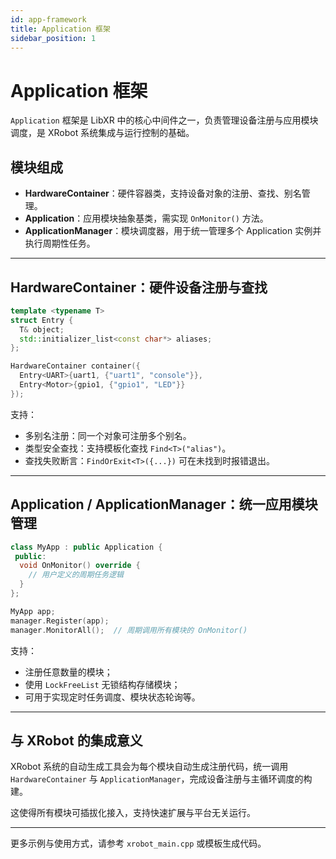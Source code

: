 ```yaml
---
id: app-framework
title: Application 框架
sidebar_position: 1
---
```


# Application 框架

`Application` 框架是 LibXR 中的核心中间件之一，负责管理设备注册与应用模块调度，是 XRobot 系统集成与运行控制的基础。

## 模块组成

- **HardwareContainer**：硬件容器类，支持设备对象的注册、查找、别名管理。
- **Application**：应用模块抽象基类，需实现 `OnMonitor()` 方法。
- **ApplicationManager**：模块调度器，用于统一管理多个 Application 实例并执行周期性任务。

---

## HardwareContainer：硬件设备注册与查找

```cpp
template <typename T>
struct Entry {
  T& object;
  std::initializer_list<const char*> aliases;
};

HardwareContainer container({
  Entry<UART>{uart1, {"uart1", "console"}},
  Entry<Motor>{gpio1, {"gpio1", "LED"}}
});
```

支持：

- 多别名注册：同一个对象可注册多个别名。
- 类型安全查找：支持模板化查找 `Find<T>("alias")`。
- 查找失败断言：`FindOrExit<T>({...})` 可在未找到时报错退出。

---

## Application / ApplicationManager：统一应用模块管理

```cpp
class MyApp : public Application {
 public:
  void OnMonitor() override {
    // 用户定义的周期任务逻辑
  }
};

MyApp app;
manager.Register(app);
manager.MonitorAll();  // 周期调用所有模块的 OnMonitor()
```

支持：

- 注册任意数量的模块；
- 使用 `LockFreeList` 无锁结构存储模块；
- 可用于实现定时任务调度、模块状态轮询等。

---

## 与 XRobot 的集成意义

XRobot 系统的自动生成工具会为每个模块自动生成注册代码，统一调用 `HardwareContainer` 与 `ApplicationManager`，完成设备注册与主循环调度的构建。

这使得所有模块可插拔化接入，支持快速扩展与平台无关运行。

---

更多示例与使用方式，请参考 `xrobot_main.cpp` 或模板生成代码。

